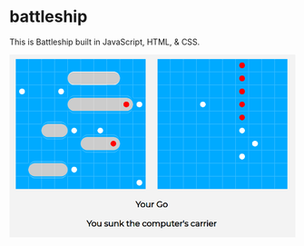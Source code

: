 # battleship
This is Battleship built in JavaScript, HTML, &amp; CSS.

![](art/game-spec.png?raw=true)
